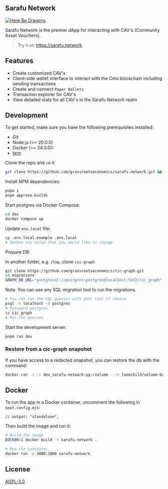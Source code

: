 ## Sarafu Network

[![Here Be Dragons](https://img.shields.io/badge/Here%20be%20Dragons-%F0%9F%90%89-success&color=white&)](https://en.wikipedia.org/wiki/Here_be_dragons)

Sarafu Network is the premier dApp for interacting with CAV's (Community Asset
Vouchers).

> Try it on https://sarafu.network

## Features

- Create customized CAV's
- Client-side wallet interface to interact with the Celo blockchain including
  sending transactions
- Create and connect `Paper Wallets`
- Transaction explorer for CAV's
- View detailed stats for all CAV's in the Sarafu Network realm

## Development

To get started, make sure you have the following prerequisites installed:

- Git
- Node.js (>= 20.0.0)
- Docker (>= 24.0.0)\
- [tern](https://github.com/jackc/tern)

Clone the repo and `cd` it:

```bash
git clone https://github.com/grassrootseconomics/sarafu.network.git && cd sarafu.network
```

Install NPM dependencies:

```bash
pnpm i
pnpm approve-builds
```

Start postgres via Docker Compose:

```bash
cd dev
docker compose up
```

Update `env.local` file:

```bash
cp .env.local.example .env.local
# Update any value that you would like to change
```

Prepare DB:

In another folder, e.g. `/tmp`, clone `cic-graph`

```bash
git clone https://github.com/grassrootseconomics/cic-graph.git
cd migrations
GRAPH_DB_URL="postgresql://postgres:postgres@localhost:5432/cic_graph" tern migrate
```

Note: You can use any SQL migration tool to run the migrations.

```bash
# You can run the SQL queries with your tool of choice
psql -h localhost -U postgres
# Password postgres
\c cic_graph
# Run the queries
```

Start the development server:

```bash
pnpm run dev
```

### Restore from a cic-graph snapshot

If you have access to a redacted snapshot, you can restore the db with the
command:

```bash
docker run -i -v dev_sarafu-network-pg:/volume --rm loomchild/volume-backup restore < graph.tar.bz2
```

## Docker

To run the app in a Docker container, uncomment the following in
`next.config.mjs`:

```
// output: "standalone",
```

Then build the image and run it:

```bash
# Build the image
DOCKER=1 docker build -t sarafu-network .
```

```bash
# Run the container
docker run -p 3000:3000 sarafu-network
```

## License

[AGPL-3.0](LICENSE)
